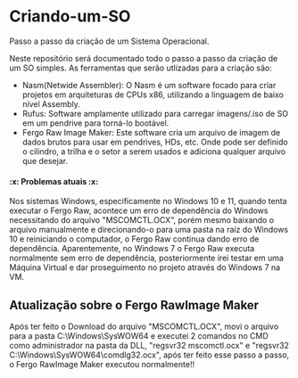 # Criando-um-SO
Passo a passo da criação de um Sistema Operacional.

Neste repositório será documentado todo o passo a passo da criação de um SO simples. As ferramentas que serão utlizadas para a criação são:
- Nasm(Netwide Assembler): O Nasm é um software focado para criar projetos em arquiteturas de CPUs x86, utilizando a linguagem de baixo nível Assembly.
- Rufus: Software amplamente utilizado para carregar imagens/.iso de SO em um pendrive para torná-lo bootável.
- Fergo Raw Image Maker: Este software cria um arquivo de imagem de dados brutos para usar em pendrives, HDs, etc. Onde pode ser definido o cilindro, a trilha e o setor a serem usados ​​e adiciona qualquer arquivo que desejar.

<h4> :x: Problemas atuais :x: </h4>
Nos sistemas Windows, especificamente no Windows 10 e 11, quando tenta executar o Fergo Raw, acontece um erro de dependência do Windows necessitando do arquivo "MSCOMCTL.OCX", porém mesmo baixando o arquivo manualmente e direcionando-o para uma pasta na raíz do Windows 10 e reiniciando o computador, o Fergo Raw continua dando erro de dependência.
Aparentemente, no Windows 7 o Fergo Raw executa normalmente sem erro de dependência, posteriormente irei testar em uma Máquina Virtual e dar proseguimento no projeto através do Windows 7 na VM.

<h2>Atualização sobre o Fergo RawImage Maker</h2>
Após ter feito o Download do arquivo "MSCOMCTL.OCX", movi o arquivo para a pasta C:\Windows\SysWOW64 e executei 2 comandos no CMD como administrador na pasta da DLL, "regsvr32 mscomctl.ocx" e "regsvr32 C:\Windows\SysWOW64\comdlg32.ocx", após ter feito esse passo a passo, o Fergo RawImage Maker executou normalmente!! 


